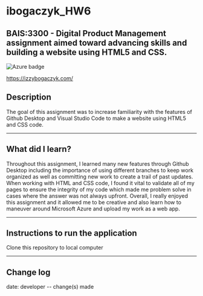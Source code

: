 # ibogaczyk_HW6
## BAIS:3300 - Digital Product Management assignment aimed toward advancing skills and building a website using HTML5 and CSS. 
![Azure badge](https://img.shields.io/badge/Microsoft_Azure-0089D6?style=for-the-badge&logo=microsoft-azure&logoColor=white)

https://izzybogaczyk.com/

## Description
The goal of this assignment was to increase familiarity with the features of Github Desktop and Visual Studio Code to make a website using HTML5 and CSS code. 

---

## What did I learn?
Throughout this assignment, I learned many new features through Github Desktop including the importance of using different branches to keep work organized as well as committing new work to create a trail of past updates. When working with HTML and CSS code, I found it vital to validate all of my pages to ensure the integrity of my code which made me problem solve in cases where the answer was not always upfront. Overall, I really enjoyed this assignment and it allowed me to be creative and also learn how to maneuver around Microsoft Azure and upload my work as a web app.   

---

## Instructions to run the application

Clone this repository to local computer

---

## Change log
date: developer -- change(s) made
